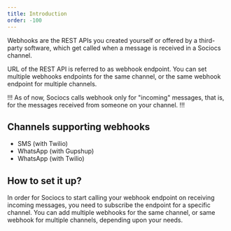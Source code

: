 ```yaml
---
title: Introduction
order: -100
---
```


Webhooks are the REST APIs you created yourself or offered by a third-party software, which get called when a message is received in a Sociocs channel.

URL of the REST API is referred to as webhook endpoint. You can set multiple webhooks endpoints for the same channel, or the same webhook endpoint for multiple channels.

!!!
As of now, Sociocs calls webhook only for "incoming" messages, that is, for the messages received from someone on your channel.
!!!

## Channels supporting webhooks

- SMS (with Twilio)
- WhatsApp (with Gupshup)
- WhatsApp (with Twilio)

## How to set it up?

In order for Sociocs to start calling your webhook endpoint on receiving incoming messages, you need to subscribe the endpoint for a specific channel. You can add multiple webhooks for the same channel, or same webhook for multiple channels, depending upon your needs.
